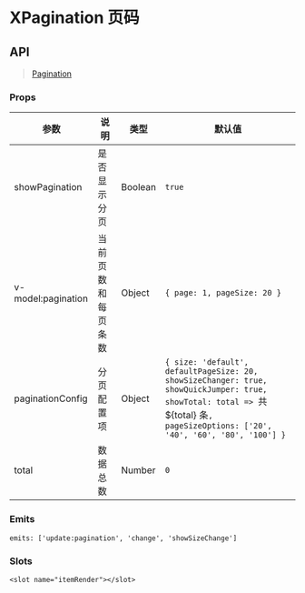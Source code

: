 # XPagination 页码

## API

> [Pagination](https://www.antdv.com/components/pagination-cn)

### Props

| 参数 | 说明 | 类型 | 默认值 |
| --- | --- | --- | --- |
| showPagination | 是否显示分页 | Boolean | `true` |
| v-model:pagination | 当前页数和每页条数 | Object | `{ page: 1, pageSize: 20 }` |
| paginationConfig | 分页配置项 | Object | `{ size: 'default', defaultPageSize: 20, showSizeChanger: true, showQuickJumper: true, showTotal: total => `共 ${total} 条`, pageSizeOptions: ['20', '40', '60', '80', '100'] }` |
| total | 数据总数 | Number | `0` |

### Emits

```vue
emits: ['update:pagination', 'change', 'showSizeChange']
```

### Slots

```vue
<slot name="itemRender"></slot>
```
